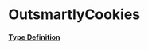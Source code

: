 # OutsmartlyCookies

#### [Type Definition](../../packages/core/src/public/OutsmartlyCookies.ts#:~:text=class%20OutsmartlyCookies)
